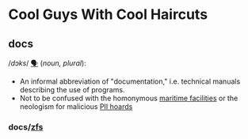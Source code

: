 # Cool Guys With Cool Haircuts

## docs
/_dɔks_/ [:speaking_head:](https://upload.wikimedia.org/wikipedia/commons/e/eb/De-Docks.ogg) (_noun, plural_):
* An informal abbreviation of "documentation," i.e. technical manuals describing the use of programs.
* Not to be confused with the homonymous [maritime facilities](https://en.wikipedia.org/wiki/Dock_%28maritime%29) or the neologism for malicious [PII hoards](https://en.wikipedia.org/wiki/Personally_identifying_information)

### docs/[zfs](zfs/)

